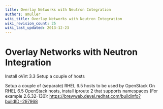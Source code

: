 ```yaml
---
title: Overlay Networks with Neutron Integration
authors: amuller
wiki_title: Overlay Networks with Neutron Integration
wiki_revision_count: 25
wiki_last_updated: 2013-12-23
---
```


# Overlay Networks with Neutron Integration

Install oVirt 3.3 Setup a couple of hosts

Setup a couple of (separate) RHEL 6.5 hosts to be used by OpenStack On RHEL 6.5 OpenStack hosts, install iproute 2 that supports namespaces (For example 2.6.32-130): <https://brewweb.devel.redhat.com/buildinfo?buildID=297968>
